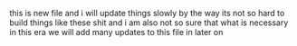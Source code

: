 this is new file and i will update things slowly by the way its not so hard to build things like these shit and i am also not so sure that what is necessary in this era 
we will add many updates to this file in later on 
